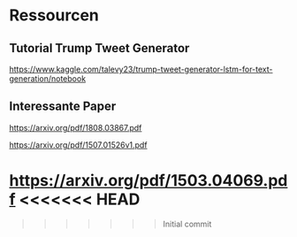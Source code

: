 # Ressourcen 
 
 ## Tutorial Trump Tweet Generator
 https://www.kaggle.com/talevy23/trump-tweet-generator-lstm-for-text-generation/notebook

## Interessante Paper
https://arxiv.org/pdf/1808.03867.pdf

https://arxiv.org/pdf/1507.01526v1.pdf

https://arxiv.org/pdf/1503.04069.pdf
<<<<<<< HEAD
=======

>>>>>>> Initial commit
